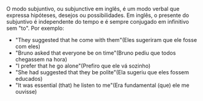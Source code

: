 
O modo subjuntivo, ou subjunctive em inglês, é um modo verbal que expressa hipóteses, desejos ou possibilidades. Em inglês, o presente do subjuntivo é independente do tempo e é sempre conjugado em infinitivo sem "to". Por exemplo:

- "They suggested that he come with them"(Eles sugeriram que ele fosse com eles)
- "Bruno asked that everyone be on time"(Bruno pediu que todos chegassem na hora)
- "I prefer that he go alone"(Prefiro que ele vá sozinho)
- "She had suggested that they be polite"(Ela sugeriu que eles fossem educados)
- "It was essential (that) he listen to me"(Era fundamental (que) ele me ouvisse)

